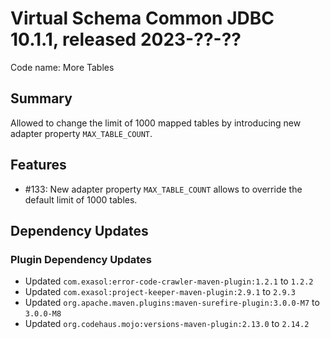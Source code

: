 # Virtual Schema Common JDBC 10.1.1, released 2023-??-??

Code name: More Tables

## Summary
Allowed to change the limit of 1000 mapped tables by introducing new adapter property `MAX_TABLE_COUNT`.

## Features

* #133: New adapter property `MAX_TABLE_COUNT` allows to override the default limit of 1000 tables.

## Dependency Updates

### Plugin Dependency Updates

* Updated `com.exasol:error-code-crawler-maven-plugin:1.2.1` to `1.2.2`
* Updated `com.exasol:project-keeper-maven-plugin:2.9.1` to `2.9.3`
* Updated `org.apache.maven.plugins:maven-surefire-plugin:3.0.0-M7` to `3.0.0-M8`
* Updated `org.codehaus.mojo:versions-maven-plugin:2.13.0` to `2.14.2`
